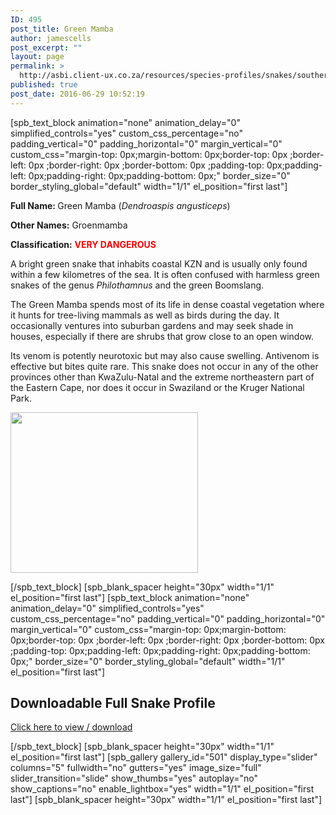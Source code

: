 ```yaml
---
ID: 495
post_title: Green Mamba
author: jamescells
post_excerpt: ""
layout: page
permalink: >
  http://asbi.client-ux.co.za/resources/species-profiles/snakes/southern-africa/green-mamba/
published: true
post_date: 2016-06-29 10:52:19
---
```

[spb_text_block animation="none" animation_delay="0" simplified_controls="yes" custom_css_percentage="no" padding_vertical="0" padding_horizontal="0" margin_vertical="0" custom_css="margin-top: 0px;margin-bottom: 0px;border-top: 0px ;border-left: 0px ;border-right: 0px ;border-bottom: 0px ;padding-top: 0px;padding-left: 0px;padding-right: 0px;padding-bottom: 0px;" border_size="0" border_styling_global="default" width="1/1" el_position="first last"]

<strong>Full Name: </strong>Green Mamba (<em>Dendroaspis angusticeps</em>)

<strong>Other Names:</strong> Groenmamba

<strong>Classification:</strong> <span style="color: #ff0000;"><strong>VERY DANGEROUS</strong></span>

A bright green snake that inhabits coastal KZN and is usually only found within a few kilometres of the sea. It is often confused with harmless green snakes of the genus <em>Philothamnus</em> and the green Boomslang.

The Green Mamba spends most of its life in dense coastal vegetation where it hunts for tree-living mammals as well as birds during the day. It occasionally ventures into suburban gardens and may seek shade in houses, especially if there are shrubs that grow close to an open window.

Its venom is potently neurotoxic but may also cause swelling. Antivenom is effective but bites quite rare. This snake does not occur in any of the other provinces other than KwaZulu-Natal and the extreme northeastern part of the Eastern Cape, nor does it occur in Swaziland or the Kruger National Park.

<a href="http://asbi.client-ux.co.za/wp-content/uploads/2016/06/Green_Mamba_DIST_3.jpg"><img class="alignnone wp-image-580 size-medium" src="http://asbi.client-ux.co.za/wp-content/uploads/2016/06/Green_Mamba_DIST_3-300x257.jpg" width="300" height="257" /></a>

[/spb_text_block] [spb_blank_spacer height="30px" width="1/1" el_position="first last"] [spb_text_block animation="none" animation_delay="0" simplified_controls="yes" custom_css_percentage="no" padding_vertical="0" padding_horizontal="0" margin_vertical="0" custom_css="margin-top: 0px;margin-bottom: 0px;border-top: 0px ;border-left: 0px ;border-right: 0px ;border-bottom: 0px ;padding-top: 0px;padding-left: 0px;padding-right: 0px;padding-bottom: 0px;" border_size="0" border_styling_global="default" width="1/1" el_position="first last"]
<h2>Downloadable Full Snake Profile</h2>
<a href="http://asbi.client-ux.co.za/wp-content/uploads/2016/06/20170522_ASI_SP_Green_Mamba_A4_DESKTOP.pdf" target="_blank">Click here to view / download</a>

[/spb_text_block] [spb_blank_spacer height="30px" width="1/1" el_position="first last"] [spb_gallery gallery_id="501" display_type="slider" columns="5" fullwidth="no" gutters="yes" image_size="full" slider_transition="slide" show_thumbs="yes" autoplay="no" show_captions="no" enable_lightbox="yes" width="1/1" el_position="first last"] [spb_blank_spacer height="30px" width="1/1" el_position="first last"]
